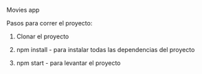Movies app

Pasos para correr el proyecto:


1) Clonar el proyecto

2) npm install - para instalar todas las dependencias del proyecto

3) npm start - para levantar el proyecto
